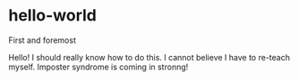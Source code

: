 # hello-world
First and foremost

Hello! I should really know how to do this. I cannot believe I have to re-teach myself. Imposter syndrome is coming in stronng!
